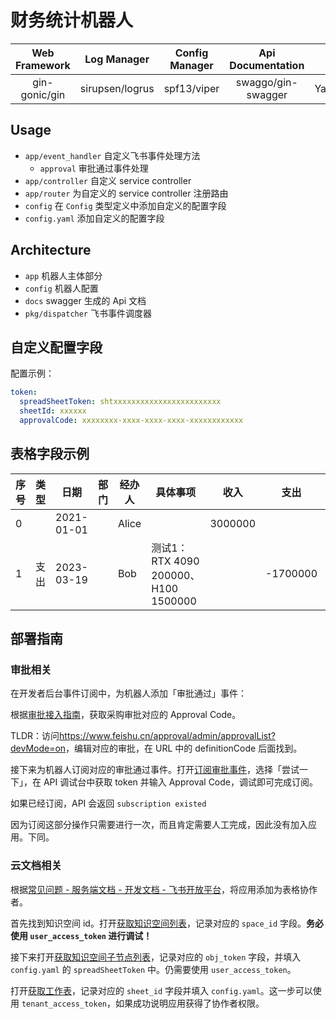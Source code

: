 # 财务统计机器人

| Web Framework | Log Manager     | Config Manager | Api Documentation  | Feishu Api Client     |
|:-------------:|:---------------:|:--------------:|:------------------:|:---------------------:|
| gin-gonic/gin | sirupsen/logrus | spf13/viper    | swaggo/gin-swagger | YasyaKarasu/feishuapi |

## Usage

- `app/event_handler` 自定义飞书事件处理方法
  - `approval` 审批通过事件处理
- `app/controller` 自定义 service controller
- `app/router` 为自定义的 service controller 注册路由
- `config` 在 `Config` 类型定义中添加自定义的配置字段
- `config.yaml` 添加自定义的配置字段

## Architecture

- `app` 机器人主体部分
- `config` 机器人配置
- `docs` swagger 生成的 Api 文档
- `pkg/dispatcher` 飞书事件调度器

## 自定义配置字段

配置示例：

```yaml
token:
  spreadSheetToken: shtxxxxxxxxxxxxxxxxxxxxxxxx
  sheetId: xxxxxx
  approvalCode: xxxxxxxx-xxxx-xxxx-xxxx-xxxxxxxxxxxx
```

## 表格字段示例

| 序号 | 类型 | 日期 | 部门 | 经办人 | 具体事项 | 收入 | 支出 | 结余 |
|----|----|----|----|----|----|----|----|----|
| 0 |  | 2021-01-01 |  | Alice |  | 3000000 |  | 3000000 |
| 1 | 支出 | 2023-03-19 |  | Bob | 测试1：RTX 4090 200000、H100 1500000 |  | -1700000 | 1300000 |

## 部署指南

### 审批相关

在开发者后台事件订阅中，为机器人添加「审批通过」事件：

根据[审批接入指南](https://open.feishu.cn/document/ukTMukTMukTM/ukDNyUjL5QjM14SO0ITN)，获取采购审批对应的 Approval Code。

TLDR：访问<https://www.feishu.cn/approval/admin/approvalList?devMode=on>，编辑对应的审批，在 URL 中的 definitionCode 后面找到。

接下来为机器人订阅对应的审批通过事件。打开[订阅审批事件](https://open.feishu.cn/document/uAjLw4CM/ukTMukTMukTM/reference/approval-v4/approval/subscribe)，选择「尝试一下」，在 API 调试台中获取 token 并输入 Approval Code，调试即可完成订阅。

如果已经订阅，API 会返回 `subscription existed`

因为订阅这部分操作只需要进行一次，而且肯定需要人工完成，因此没有加入应用。下同。

### 云文档相关

根据[常见问题 - 服务端文档 - 开发文档 - 飞书开放平台](https://open.feishu.cn/document/ukTMukTMukTM/uczNzUjL3czM14yN3MTN)，将应用添加为表格协作者。

首先找到知识空间 id。打开[获取知识空间列表](https://open.feishu.cn/document/ukTMukTMukTM/uUDN04SN0QjL1QDN/wiki-v2/space/list)，记录对应的 `space_id` 字段。**务必使用 `user_access_token` 进行调试！**

接下来打开[获取知识空间子节点列表](https://open.feishu.cn/document/ukTMukTMukTM/uUDN04SN0QjL1QDN/wiki-v2/space-node/list)，记录对应的 `obj_token` 字段，并填入 `config.yaml` 的 `spreadSheetToken` 中。仍需要使用 `user_access_token`。

打开[获取工作表](https://open.feishu.cn/document/ukTMukTMukTM/uUDN04SN0QjL1QDN/sheets-v3/spreadsheet-sheet/query)，记录对应的 `sheet_id` 字段并填入 `config.yaml`。这一步可以使用 `tenant_access_token`，如果成功说明应用获得了协作者权限。
